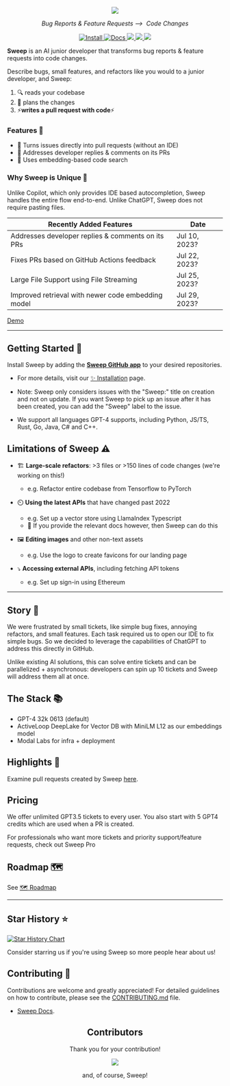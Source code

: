<p align="center">
    <img src="https://github.com/sweepai/sweep/assets/26889185/39d500fc-9276-402c-9ec7-3e61f57ad233">
</p>
<p align="center">
    <i>Bug Reports & Feature Requests ⟶&nbsp; Code Changes</i>
</p>

<p align="center">
<a href="https://sweep.dev">
    <img alt="Install" src="https://img.shields.io/badge/Install-sweep.dev-blue?link=https%3A%2F%2Fsweep.dev">
</a>
<a href="https://docs.sweep.dev/">
    <img alt="Docs" src="https://img.shields.io/badge/Docs-docs.sweep.dev-blue?link=https%3A%2F%2Fdocs.sweep.dev">
</a> 
<a href="https://discord.gg/sweep-ai">
    <img src="https://dcbadge.vercel.app/api/server/sweep-ai?style=flat" />
</a>
<a href="https://github.com/sweepai/sweep">
    <img src="https://img.shields.io/github/stars/sweepai/sweep" />
</a>
<a href="https://twitter.com/sweep__ai">
    <img src="https://img.shields.io/twitter/url?url=https%3A%2F%2Ftwitter.com%2Fsweep__ai" />
</a>
</p>

<b>Sweep</b> is an AI junior developer that transforms bug reports & feature requests into code changes.

Describe bugs, small features, and refactors like you would to a junior developer, and Sweep:
1. 🔍 reads your codebase
2. 📝 plans the changes
3. ⚡**writes a pull request with code**⚡

### Features 🌠

* 🌠 Turns issues directly into pull requests (without an IDE)
* 👀 Addresses developer replies & comments on its PRs
* 🔎 Uses embedding-based code search

### Why Sweep is Unique 🦄

Unlike Copilot, which only provides IDE based autocompletion, Sweep handles the entire flow end-to-end. Unlike ChatGPT, Sweep does not require pasting files.

| Recently Added Features                            | Date          |
|----------------------------------------------------|---------------|
| Addresses developer replies & comments on its PRs  | Jul 10, 2023? |
| Fixes PRs based on GitHub Actions feedback         | Jul 22, 2023? |
| Large File Support using File Streaming            | Jul 25, 2023? |
| Improved retrieval with newer code embedding model | Jul 29, 2023? |


[Demo](https://github.com/sweepai/sweep/assets/44910023/365ec29f-7317-40a7-9b5e-0af02f2b0e47)

---

## Getting Started 🚀

Install Sweep by adding the [**Sweep GitHub app**](https://github.com/apps/sweep-ai) to your desired repositories.

* For more details, visit our [✨ Installation](docs/installation.md) page.

* Note: Sweep only considers issues with the "Sweep:" title on creation and not on update. If you want Sweep to pick up an issue after it has been created, you can add the "Sweep" label to the issue.

* We support all languages GPT-4 supports, including Python, JS/TS, Rust, Go, Java, C# and C++.

## Limitations of Sweep ⚠️

* 🏗️ **Large-scale refactors**: >3 files or >150 lines of code changes (we're working on this!)
    * e.g. Refactor entire codebase from Tensorflow to PyTorch

* ⏲️ **Using the latest APIs** that have changed past 2022
    * e.g. Set up a vector store using LlamaIndex Typescript    
    * 🎩 If you provide the relevant docs however, then Sweep can do this

* 🖼️ **Editing images** and other non-text assets
    * e.g. Use the logo to create favicons for our landing page

* ⤵️ **Accessing external APIs**, including fetching API tokens
    * e.g. Set up sign-in using Ethereum

---

## Story 📘

We were frustrated by small tickets, like simple bug fixes, annoying refactors, and small features. Each task required us to open our IDE to fix simple bugs. So we decided to leverage the capabilities of ChatGPT to address this directly in GitHub.

Unlike existing AI solutions, this can solve entire tickets and can be parallelized + asynchronous: developers can spin up 10 tickets and Sweep will address them all at once.

## The Stack 📚
- GPT-4 32k 0613 (default)
- ActiveLoop DeepLake for Vector DB with MiniLM L12 as our embeddings model
- Modal Labs for infra + deployment

## Highlights 🌟
Examine pull requests created by Sweep [here](https://docs.sweep.dev/examples).

## Pricing
We offer unlimited GPT3.5 tickets to every user. You also start with 5 GPT4 credits which are used when a PR is created.

For professionals who want more tickets and priority support/feature requests, check out Sweep Pro

## Roadmap 🗺
See [🗺️ Roadmap](https://docs.sweep.dev/roadmap)

---

## Star History ⭐

[![Star History Chart](https://api.star-history.com/svg?repos=sweepai/sweep&type=Date)](https://star-history.com/#sweepai/sweep&Date)

Consider starring us if you're using Sweep so more people hear about us!

## Contributing 🤝
Contributions are welcome and greatly appreciated! For detailed guidelines on how to contribute, please see the [CONTRIBUTING.md](CONTRIBUTING.md) file.
* [Sweep Docs](https://docs.sweep.dev/).


<h2 align="center">
    Contributors
</h2>
<p align="center">
    Thank you for your contribution!
</p>
<p align="center">
    <a href="https://github.com/sweepai/sweep/graphs/contributors">
      <img src="https://contrib.rocks/image?repo=sweepai/sweep" />
    </a>
</p>
<p align="center">
    and, of course, Sweep!
</p>
